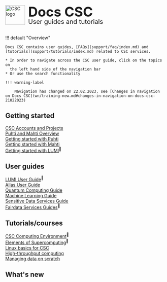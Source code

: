 <div style="margin-bottom: 2rem;">
    <img
      src="assets/images/logo.png"
      alt="CSC logo"
      style="
        float: left;
        height: 62px;
        width: auto;
        margin-right: 10px;
      "
    />
    <h1
      style="
        margin: unset;
        line-height: 1;
        font-size: 42px;
      "
    >Docs CSC</h1>
    <h2
      style="
        margin: unset;
        line-height: 1;
        font-size: 20px;
        font-weight: var(--csc-font-weight--body);
      "
    >User guides and tutorials</h2>
</div>

!!! default "Overview"

    Docs CSC contains user guides, [FAQs](support/faq/index.md) and [tutorials](support/tutorials/index.md) related to CSC services.

    * In order to navigate across the CSC user guide, click on the topics on
      the left hand side of the navigation bar
    * Or use the search functionality

    !!! warning-label

        Navigation has changed on 22.02.2023, see [Changes in navigation on Docs CSC](wn/training-new.md#changes-in-navigation-on-docs-csc-21022023)

<!--- Placeholder for a possible banner in the future

[![CSC Summer School in High-Performance Computing 2022](img/banneri__summerhpc_800x164px_csc.fi.png 'CSC Summer School in High-Performance Computing 2022')](https://ssl.eventilla.com/summerschool)

-->

<div class="quick-links-container">

  <div class="quick-links-topic">
    <span class="quick-links-title"><h2>Getting started</h2></span>
    <div class="quick-links-item">
      <a class="quick-link" target="_self" href="accounts/">CSC Accounts and Projects</a>
    </div>
    <div class="quick-links-item">
      <a class="quick-link" target="_self" href="computing/overview/">Puhti and Mahti Overview</a>
    </div>
    <div class="quick-links-item">
      <a class="quick-link" target="_self" href="support/tutorials/puhti_quick/">Getting started with Puhti</a>
    </div>
    <div class="quick-links-item">
      <a class="quick-link" target="_self" href="support/tutorials/mahti_quick/">Getting started with Mahti</a>
    </div>
    <div class="quick-links-item">
      <a class="quick-link" target="_blank" href="https://docs.lumi-supercomputer.eu/firststeps/getstarted/">Getting started with LUMI</a><sup>&#128279;</sup>
    </div>
  </div>

  <div class="quick-links-topic">
    <span class="quick-links-title"><h2>User guides</h2></span>
    <div class="quick-links-item">
      <a class="quick-link" target="_blank" href="https://docs.lumi-supercomputer.eu/">LUMI User Guide</a><sup>&#128279;</sup>
    </div>
    <div class="quick-links-item">
      <a class="quick-link" target="_self" href="data/Allas/">Allas User Guide</a>
    </div>
    <div class="quick-links-item">
      <a class="quick-link" target="_self" href="computing/quantum-computing/overview/">Quantum Computing Guide</a>
    </div>
    <div class="quick-links-item">
      <a class="quick-link" target="_self" href="support/tutorials/ml-guide/">Machine Learning Guide</a>
    </div>
    <div class="quick-links-item">
      <a class="quick-link" target="_self" href="data/sensitive-data/">Sensitive Data Services Guide</a>
    </div>
    <div class="quick-links-item">
      <a class="quick-link" target="_blank" href="https://www.fairdata.fi/en/fairdata-quick-guide/">Fairdata Services Guides</a><sup>&#128279;</sup>
    </div>
  </div>

  <div class="quick-links-topic">
    <span class="quick-links-title"><h2>Tutorials/courses</h2></span>
    <div class="quick-links-item">
      <a class="quick-link" target="_blank" href="https://csc-training.github.io/csc-env-eff/">CSC Computing Environment</a><sup>&#128279;</sup>
    </div>
      <div class="quick-links-item">
      <a class="quick-link" target="_blank" href="https://edukamu.fi/elements-of-supercomputing/">Elements of Supercomputing</a><sup>&#128279;</sup>
    </div>
    <div class="quick-links-item">
      <a class="quick-link" target="_self" href="support/tutorials/env-guide/overview/">Linux basics for CSC</a>
    </div>
    <div class="quick-links-item">
      <a class="quick-link" target="_self" href="computing/running/throughput/">High-throughput computing</a>
    </div>
    <div class="quick-links-item">
      <a class="quick-link" target="_self" href="support/tutorials/clean-up-data/">Managing data on scratch</a>
    </div>
  </div>

</div>

## What's new

<!-- Content will be generated here, do not EDIT manually -->  

